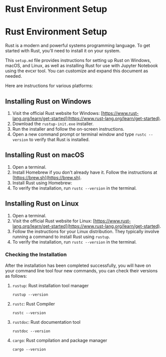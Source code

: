 # Rust Environment Setup

# Rust Environment Setup

Rust is a modern and powerful systems programming language. To get started with Rust, you'll need to install it on your system.

This `setup.md` file provides instructions for setting up Rust on Windows, macOS, and Linux, as well as installing Rust for use with Jupyter Notebook using the evcxr tool. You can customize and expand this document as needed.

Here are instructions for various platforms:

## Installing Rust on Windows

1. Visit the official Rust website for Windows: [https://www.rust-lang.org/learn/get-started](https://www.rust-lang.org/learn/get-started).
2. Download the `rustup-init.exe` installer.
3. Run the installer and follow the on-screen instructions.
4. Open a new command prompt or terminal window and type `rustc --version` to verify that Rust is installed.

## Installing Rust on macOS

1. Open a terminal.
2. Install Homebrew if you don't already have it. Follow the instructions at [https://brew.sh](https://brew.sh).
3. Install Rust using Homebrew:
4. To verify the installation, run `rustc --version` in the terminal.

## Installing Rust on Linux

1. Open a terminal.
2. Visit the official Rust website for Linux: [https://www.rust-lang.org/learn/get-started](https://www.rust-lang.org/learn/get-started).
3. Follow the instructions for your Linux distribution. They typically involve running a command to install Rust using `rustup`.
4. To verify the installation, run `rustc --version` in the terminal.

### Checking the Installation

After the installation has been completed successfully, you will have on your command line tool four new commands, you can check their versions as follows:

1. `rustup`: Rust installation tool manager
    ```
    rustup --version
    ```
2. `rustc`: Rust Compiler

    ```
    rustc --version
    ```

3. `rustdoc`: Rust documentation tool

    ```
    rustdoc --version
    ```

4. `cargo`: Rust compilation and package manager

    ```
    cargo --version
    ```
